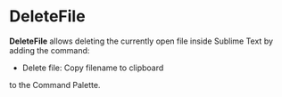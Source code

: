 DeleteFile
============
**DeleteFile** allows deleting the currently open file inside Sublime Text by
adding the command:

- Delete file: Copy filename to clipboard

to the Command Palette.
